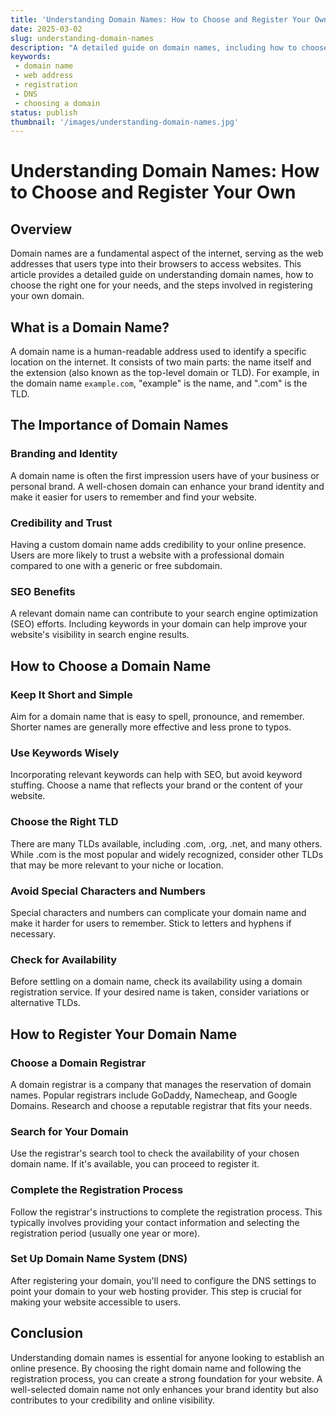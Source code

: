```yaml
---
title: 'Understanding Domain Names: How to Choose and Register Your Own'
date: 2025-03-02
slug: understanding-domain-names
description: "A detailed guide on domain names, including how to choose and register your own."
keywords: 
 - domain name
 - web address
 - registration
 - DNS
 - choosing a domain
status: publish
thumbnail: '/images/understanding-domain-names.jpg'
---
```


# Understanding Domain Names: How to Choose and Register Your Own

## Overview

Domain names are a fundamental aspect of the internet, serving as the web addresses that users type into their browsers to access websites. This article provides a detailed guide on understanding domain names, how to choose the right one for your needs, and the steps involved in registering your own domain.

## What is a Domain Name?

A domain name is a human-readable address used to identify a specific location on the internet. It consists of two main parts: the name itself and the extension (also known as the top-level domain or TLD). For example, in the domain name `example.com`, "example" is the name, and ".com" is the TLD.

## The Importance of Domain Names

### Branding and Identity

A domain name is often the first impression users have of your business or personal brand. A well-chosen domain can enhance your brand identity and make it easier for users to remember and find your website.

### Credibility and Trust

Having a custom domain name adds credibility to your online presence. Users are more likely to trust a website with a professional domain compared to one with a generic or free subdomain.

### SEO Benefits

A relevant domain name can contribute to your search engine optimization (SEO) efforts. Including keywords in your domain can help improve your website's visibility in search engine results.

## How to Choose a Domain Name

### Keep It Short and Simple

Aim for a domain name that is easy to spell, pronounce, and remember. Shorter names are generally more effective and less prone to typos.

### Use Keywords Wisely

Incorporating relevant keywords can help with SEO, but avoid keyword stuffing. Choose a name that reflects your brand or the content of your website.

### Choose the Right TLD

There are many TLDs available, including .com, .org, .net, and many others. While .com is the most popular and widely recognized, consider other TLDs that may be more relevant to your niche or location.

### Avoid Special Characters and Numbers

Special characters and numbers can complicate your domain name and make it harder for users to remember. Stick to letters and hyphens if necessary.

### Check for Availability

Before settling on a domain name, check its availability using a domain registration service. If your desired name is taken, consider variations or alternative TLDs.

## How to Register Your Domain Name

### Choose a Domain Registrar

A domain registrar is a company that manages the reservation of domain names. Popular registrars include GoDaddy, Namecheap, and Google Domains. Research and choose a reputable registrar that fits your needs.

### Search for Your Domain

Use the registrar's search tool to check the availability of your chosen domain name. If it's available, you can proceed to register it.

### Complete the Registration Process

Follow the registrar's instructions to complete the registration process. This typically involves providing your contact information and selecting the registration period (usually one year or more).

### Set Up Domain Name System (DNS)

After registering your domain, you'll need to configure the DNS settings to point your domain to your web hosting provider. This step is crucial for making your website accessible to users.

## Conclusion

Understanding domain names is essential for anyone looking to establish an online presence. By choosing the right domain name and following the registration process, you can create a strong foundation for your website. A well-selected domain name not only enhances your brand identity but also contributes to your credibility and online visibility.
